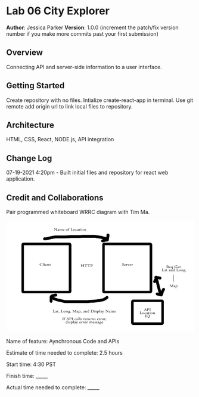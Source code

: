 # Lab 06 City Explorer

**Author**: Jessica Parker
**Version**: 1.0.0 (increment the patch/fix version number if you make more commits past your first submission)

## Overview
Connecting API and server-side information to a user interface.

## Getting Started
Create repository with no files. Intialize create-react-app in terminal. Use git remote add origin url to link local files to repository.

## Architecture
HTML, CSS, React, NODE.js, API integration

## Change Log

07-19-2021 4:20pm - Built initial files and repository for react web application.

## Credit and Collaborations
Pair programmed whiteboard WRRC diagram with Tim Ma.

![lab6 whiteboard](./src/img/wrrc06.jpg)


Name of feature: Aynchronous Code and APIs

Estimate of time needed to complete: 2.5 hours

Start time: 4:30 PST

Finish time: _____

Actual time needed to complete: _____

